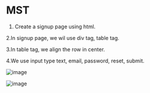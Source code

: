 # MST
1. Create a signup page using html.

2.In signup page, we wil use div tag, table tag.

3.In table tag, we align the row in center.

4.We use input type text, email, password, reset, submit.

![image](https://github.com/Manishkr56/MST/assets/119200787/c73bb445-61b5-40c3-aff6-269e2b36d9b9)

![image](https://github.com/Manishkr56/MST/assets/119200787/188a4125-bd14-4264-b932-296a9a58bbe2)


